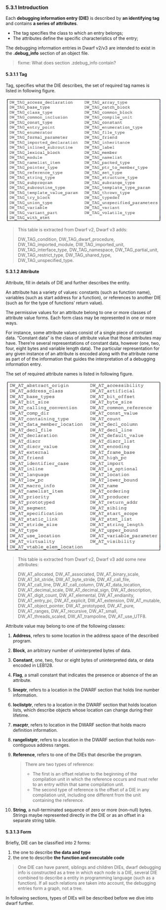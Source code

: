 ### 5.3.1 Introduction

Each **debugging information entry (DIE)** is described by **an identifying tag** and contains **a series of attributes**. 
- The tag specifies the class to which an entry belongs;
- The attributes define the specific characteristics of the entry;

The debugging information entries in Dwarf v2/v3 are intended to exist in the **.debug_info** section of an object file.

>fixme: What does section .zdebug_info contain?

#### 5.3.1.1 Tag

Tag, specifies what the DIE describes, the set of required tag names is listed in following figure.

![img](assets/clip_image001.png)

> This table is extracted from Dwarf v2, Dwarf v3 adds:
>
> DW_TAG_condition, DW_TAG_dwarf_procedure, DW_TAG_imported_module, DW_TAG_imported_unit, DW_TAG_interface_type, DW_TAG_namespace, DW_TAG_partial_unit, DW_TAG_restrict_type, DW_TAG_shared_type, DW_TAG_unspecified_type.

#### 5.3.1.2 Attribute

Attribute, fill in details of DIE and further describes the entity.

An attribute has a variety of values: constants (such as function name), variables (such as start address for a function), or references to another DIE (such as for the type of functions’ return value).

The permissive values for an attribute belong to one or more classes of attribute value forms. Each form class may be represented in one or more ways. 

For instance, some attribute values consist of a single piece of constant data. “Constant data” is the class of attribute value that those attributes may have. There’re several representations of constant data, however (one, two, four, eight bytes and variable length data). The particular representation for any given instance of an attribute is encoded along with the attribute name as part of of the information that guides the interpretation of a debugging information entry.

The set of required attribute names is listed in following figure.

![img](assets/clip_image002.png)

>This table is extracted from Dwarf v2, Dwarf v3 add some new attributes:
>
>DW_AT_allocated, DW_AT_associated, DW_AT_binary_scale, DW_AT_bit_stride, DW_AT_byte_stride, DW_AT_call_file, DW_AT_call_line,  DW_AT_call_column, DW_AT_data_location, DW_AT_decimal_scale, DW_AT_decimal_sign, DW_AT_description, DW_AT_digit_count, DW_AT_elemental, DW_AT_endianity, DW_AT_entry_pc, DW_AT_explicit, DW_AT_extension, DW_AT_mutable, DW_AT_object_pointer, DW_AT_prototyped, DW_AT_pure, DW_AT_ranges, DW_AT_recursive, DW_AT_small, DW_AT_threads_scaled, DW_AT_trampoline, DW_AT_use_UTF8.

Attribute value may belong to one of the following classes:

1. **Address**, refers to some location in the address space of the described program.

2. **Block**, an arbitrary number of uninterpreted bytes of data.

3. **Constant**, one, two, four or eight bytes of uninterpreted data, or data encoded in LEB128.

4. **Flag**, a small constant that indicates the presence or absence of the an attribute.

5. **lineptr**, refers to a location in the DWARF section that holds line number information.

6. **loclistptr**, refers to a location in the DWARF section that holds location lists, which describe objects whose location can change during their lifetime.

7. **macptr**, refers to location in the DWARF section that holds macro definition information.

8. **rangelistptr**, refers to a location in the DWARF section that holds non-contiguous address ranges.

9. **Reference**, refers to one of the DIEs that describe the program.

   > There are two types of reference: 
   >
   > - The first is an offset relative to the beginning of the compilation unit in which the reference occurs and must refer to an entry within that same compilation unit.
   > - The second type of reference is the offset of a DIE in any compilation unit, including one different from the unit containing the reference.

10. **String**, a null-terminated sequence of zero or more (non-null) bytes. Strings maybe represented directly in the DIE or as an offset in a separate string table.

#### 5.3.1.3 Form

Briefly, DIE can be classified into 2 forms: 

1. the one to describe **the data and type**
2. the one to describe **the function and executable code**

> One DIE can have parent, siblings and children DIEs, dwarf debugging info is constructed as a tree in which each node is a DIE, several DIE combined to describe a entity in programming language (such as a function). If all such relations are taken into account, the debugging entries form a graph, not a tree.

In following sections, types of DIEs will be described before we dive into dwarf further.

